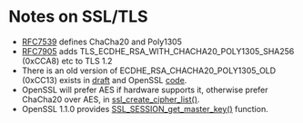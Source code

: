 # Notes on SSL/TLS

* [RFC7539](https://tools.ietf.org/html/rfc7539) defines ChaCha20 and Poly1305
* [RFC7905](https://tools.ietf.org/html/rfc7905) adds TLS_ECDHE_RSA_WITH_CHACHA20_POLY1305_SHA256 (0xCCA8) etc to TLS 1.2
* There is an old version of ECDHE_RSA_CHACHA20_POLY1305_OLD (0xCC13) exists in [draft](https://tools.ietf.org/html/draft-agl-tls-chacha20poly1305) and OpenSSL [code](https://boringssl.googlesource.com/boringssl/+/271777f5ac6c7f7d1aaf95b91c5a5bef86da6363).
* OpenSSL will prefer AES if hardware supports it, otherwise prefer ChaCha20 over AES, in [ssl_create_cipher_list()](https://github.com/libressl-portable/openbsd/blob/master/src/lib/libssl/ssl_ciph.c#L1397).
* OpenSSL 1.1.0 provides [SSL_SESSION_get_master_key()](https://www.openssl.org/docs/man1.1.0/ssl/SSL_get_client_random.html) function.
